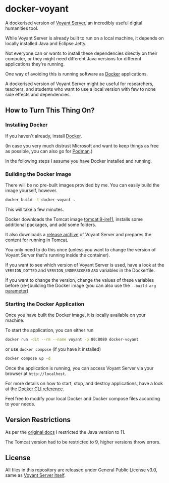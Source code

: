 # docker-voyant

A dockerised version of [Voyant Server](https://github.com/voyanttools/VoyantServer), an incredibly useful digital humanities tool.

While Voyant Server is already built to run on a local machine, it depends on locally installed Java and Eclipse Jetty. 

Not everyone can or wants to install these dependencies directly on their computer, or they might need different Java versions for different applications they're running. 

One way of avoiding this is running software as [Docker](https://www.docker.com/) applications.

A dockerised version of Voyant Server might be useful for researchers, teachers, and students who want to use a local version with few to none side effects and dependencies. 

## How to Turn This Thing On?

### Installing Docker

If you haven't already, install [Docker](https://docs.docker.com/get-docker/). 

(In case you very much distrust Microsoft and want to keep things as free as possible, you can also go for [Podman](https://podman.io/docs/installation).)

In the following steps I assume you have Docker installed and running.

### Building the Docker Image

There will be no pre-built images provided by me. You can easily build the image yourself, however.

```bash
docker build -t docker-voyant .
```

This will take a few minutes.

Docker downloads the Tomcat image [tomcat:9-jre11](https://hub.docker.com/layers/library/tomcat/9-jre11/images/sha256-aa33ee99685f00a3553a97e414b3d821537f73af987c411c43ccd87eb2d66753), installs some additional packages, and add some folders.

It also downloads a [release archive](https://github.com/voyanttools/VoyantServer/releases) of Voyant Server and prepares the content for running in Tomcat.

You only need to do this once (unless you want to change the version of Voyant Server that's running inside the container).

If you want to see which version of Voyant Server is used, have a look at the `VERSION_DOTTED` and `VERSION_UNDERSCORED` `ARG` variables in the Dockerfile.

If you want to change the version, change the values of these variables before (re-)building the Docker image (you can also use the `--build-arg` [parameter](https://docs.docker.com/engine/reference/builder/#arg)).


### Starting the Docker Application

Once you have built the Docker image, it is locally available on your machine.

To start the application, you can either run 

```bash
docker run -dit --rm --name voyant -p 80:8080 docker-voyant
```

or use `docker compose` (if you have it installed)

```bash
docker compose up -d
```

Once the application is running, you can access Voyant Server via your browser at `http://localhost`.

For more details on how to start, stop, and destroy applications, have a look at the [Docker CLI reference](https://docs.docker.com/engine/reference/commandline/cli/).

Feel free to modify your local Docker and Docker compose files according to your needs.

## Version Restrictions

As per the [original docs](https://github.com/voyanttools/VoyantServer#java-version) I restricted the Java version to 11. 

The Tomcat version had to be restricted to 9, higher versions throw errors.

## License

All files in this repository are released under General Public License v3.0, same as [Voyant Server itself](https://github.com/voyanttools/VoyantServer#license).
